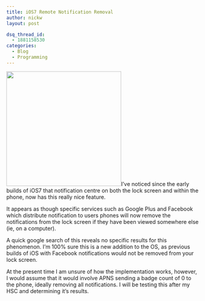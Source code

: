 ```yaml
---
title: iOS7 Remote Notification Removal
author: nickw
layout: post

dsq_thread_id:
  - 1881158530
categories:
  - Blog
  - Programming
---
```

<img class="alignright" alt="" src="//cdn.nickwhyte.com/2013/ui_r_35.jpg" width="300" />I&#8217;ve noticed since the early builds of iOS7 that notification centre on both the lock screen and within the phone, now has this really nice feature.

It appears as though specific services such as Google Plus and Facebook which distribute notification to users phones will now remove the notifications from the lock screen if they have been viewed somewhere else (ie, on a computer).

A quick google search of this reveals no specific results for this phenomenon. I&#8217;m 100% sure this is a new addition to the OS, as previous builds of iOS with Facebook notifications would not be removed from your lock screen.

At the present time I am unsure of how the implementation works, however, I would assume that it would involve APNS sending a badge count of 0 to the phone, ideally removing all notifications. I will be testing this after my HSC and determining it&#8217;s results.